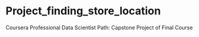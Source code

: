# Project_finding_store_location
Coursera Professional Data Scientist Path: Capstone Project of Final Course
